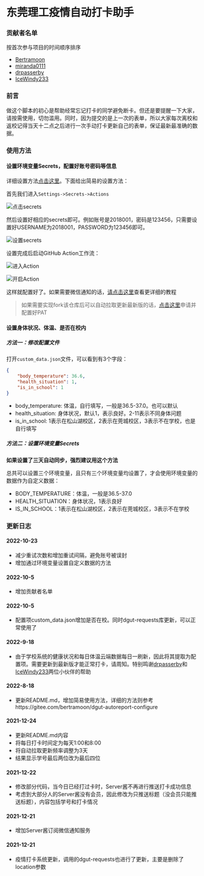 # 东莞理工疫情自动打卡助手

### 贡献者名单
按首次参与项目的时间顺序排序
- [Bertramoon](https://github.com/Bertramoon )
- [miranda0111](https://github.com/miranda0111 )
- [drpasserby](https://github.com/drpasserby )
- [IceWindy233](https://github.com/IceWindy233 )

### 前言
做这个脚本的初心是帮助经常忘记打卡的同学避免断卡。但还是要提醒一下大家，请按需使用，切勿滥用。同时，因为提交的是上一次的表单，所以大家每次离校和返校记得当天十二点之后进行一次手动打卡更新自己的表单，保证最新最准确的数据。


### 使用方法
#### 设置环境变量Secrets，配置好账号密码等信息

详细设置方法[点击这里](https://gitee.com/bertramoon/dgut-autoreport-configure)。下面给出简易的设置方法：

首先我们进入`Settings->Secrets->Actions`

![点击secrets](https://gitee.com/bertramoon/img/raw/master/Auto_Report/%E8%AE%BE%E7%BD%AEsecrets.png)


然后设置好相应的secrets即可。例如账号是2018001，密码是123456，只需要设置好USERNAME为2018001，PASSWORD为123456即可。

![设置secrets](https://img-blog.csdnimg.cn/706476d5d770472c8aa472383602cce6.png)

设置完成后启动GitHub Action工作流：

![进入Action](https://img-blog.csdnimg.cn/829ab2c53b0d49bf95daa68fe5f5d0b2.png)

![开启Action](https://img-blog.csdnimg.cn/9a243b9d9d4c420d9a1039872f87c64e.png)

这样就配置好了。如果需要微信通知的话，[请点击这里](https://gitee.com/bertramoon/dgut-autoreport-configure)查看更详细的教程

> 如果需要实现fork该仓库后可以自动拉取更新最新版的话，[点击这里](https://gitee.com/miranda0111/JDscret/blob/main/backup/reposync.md#%E7%94%B3%E8%AF%B7pat)申请并配置好PAT


#### 设置身体状况、体温、是否在校内

##### 方法一：修改配置文件

打开`custom_data.json`文件，可以看到有3个字段：
```json
{
    "body_temperature": 36.6,
    "health_situation": 1,
    "is_in_school": 1
}
```

- body_temperature: 体温，自行填写，一般是36.5-37.0。也可以默认
- health_situation: 身体状况，默认1，表示良好。2-11表示不同身体问题
- is_in_school: 1表示在松山湖校区，2表示在莞城校区，3表示不在学校，也是自行填写

##### 方法二：设置环境变量Secrets

**如果设置了三天自动同步，强烈建议用这个方法**

总共可以设置三个环境变量，且只有三个环境变量均设置了，才会使用环境变量的数据作为自定义数据：
- BODY_TEMPERATURE：体温，一般是36.5-37.0
- HEALTH_SITUATION：身体状况，1表示良好
- IS_IN_SCHOOL：1表示在松山湖校区，2表示在莞城校区，3表示不在学校


### 更新日志

#### 2022-10-23
- 减少重试次数和增加重试间隔，避免账号被误封
- 增加通过环境变量设置自定义数据的方法

#### 2022-10-5
- 增加贡献者名单

#### 2022-10-5
- 配置项custom_data.json增加是否在校。同时dgut-requests库更新，可以正常使用了

#### 2022-9-18
- 由于学校系统的健康状况和每日体温云端数据每日一刷新，因此将其提取为配置项。需要更新到最新版才能正常打卡，请周知。特别鸣谢[drpasserby](https://github.com/drpasserby )和[IceWindy233](https://github.com/IceWindy233 )两位小伙伴的帮助

#### 2022-8-18
- 更新README.md，增加简易使用方法，详细的方法则参考https://gitee.com/bertramoon/dgut-autoreport-configure

#### 2021-12-24
- 更新README.md内容
- 将每日打卡时间定为每天1:00和8:00
- 将自动拉取更新频率调整为3天
- 结果显示学号最后两位改为最后四位

#### 2021-12-22
- 修改部分代码，当今日已经打过卡时，Server酱不再进行推送打卡成功信息
- 考虑到大部分人的Server酱没有会员，因此修改为只推送标题（没会员只能推送标题），内容包括学号和打卡情况

#### 2021-12-21
- 增加Server酱订阅微信通知服务

#### 2021-12-21
- 疫情打卡系统更新，调用的dgut-requests也进行了更新，主要是删除了location参数
